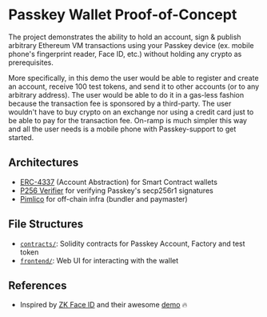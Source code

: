 # Passkey Wallet Proof-of-Concept

The project demonstrates the ability to hold an account, sign & publish arbitrary Ethereum VM transactions 
using your Passkey device (ex. mobile phone's fingerprint reader, Face ID, etc.) without holding any crypto as prerequisites. 

More specifically, in this demo the user would be able to register and create an account, 
receive 100 test tokens, and send it to other accounts (or to any arbitrary address). 
The user would be able to do it in a gas-less fashion because the transaction fee is 
sponsored by a third-party. The user wouldn't have to buy crypto on an exchange 
nor using a credit card just to be able to pay for the transaction fee. 
On-ramp is much simpler this way and all the user needs is a mobile phone with Passkey-support to get started.

## Architectures

- [ERC-4337](https://www.erc4337.io/) (Account Abstraction) for Smart Contract wallets
- [P256 Verifier](https://daimo.xyz/blog/p256verifier) for verifying Passkey's secp256r1 signatures
- [Pimlico](https://www.pimlico.io/) for off-chain infra (bundler and paymaster)

## File Structures

- [`contracts/`](contracts/): Solidity contracts for Passkey Account, Factory and test token
- [`frontend/`](frontend/): Web UI for interacting with the wallet 

## References

- Inspired by [ZK Face ID](https://hackmd.io/@knownothing/zk-face-id) and their awesome [demo](https://www.noseedphrases.xyz/) 🔥